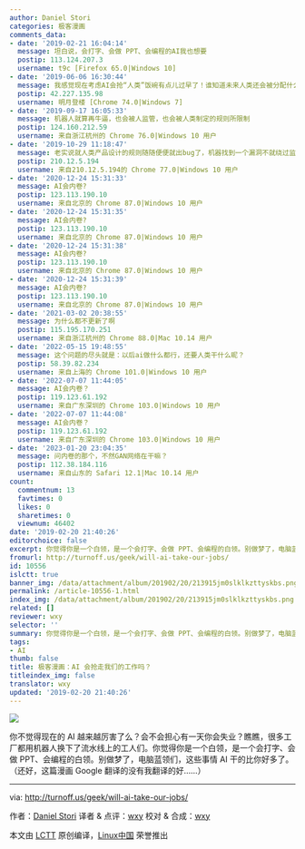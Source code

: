 ```yaml
---
author: Daniel Stori
categories: 极客漫画
comments_data:
- date: '2019-02-21 16:04:14'
  message: 坦白说，会打字、会做 PPT、会编程的AI我也想要
  postip: 113.124.207.3
  username: t9c [Firefox 65.0|Windows 10]
- date: '2019-06-06 16:30:44'
  message: 我感觉现在考虑AI会抢“人类”饭碗有点儿过早了！谁知道未来人类还会被分配什么工作呢？
  postip: 42.227.135.98
  username: 明月登楼 [Chrome 74.0|Windows 7]
- date: '2019-09-17 16:05:33'
  message: 机器人就算再牛逼，也会被人监管，也会被人类制定的规则所限制
  postip: 124.160.212.59
  username: 来自浙江杭州的 Chrome 76.0|Windows 10 用户
- date: '2019-10-29 11:18:47'
  message: 老实说就人类产品设计的规则随随便便就出bug了，机器找到一个漏洞不就绕过监管了么？
  postip: 210.12.5.194
  username: 来自210.12.5.194的 Chrome 77.0|Windows 10 用户
- date: '2020-12-24 15:31:33'
  message: AI会内卷?
  postip: 123.113.190.10
  username: 来自北京的 Chrome 87.0|Windows 10 用户
- date: '2020-12-24 15:31:35'
  message: AI会内卷?
  postip: 123.113.190.10
  username: 来自北京的 Chrome 87.0|Windows 10 用户
- date: '2020-12-24 15:31:38'
  message: AI会内卷?
  postip: 123.113.190.10
  username: 来自北京的 Chrome 87.0|Windows 10 用户
- date: '2020-12-24 15:31:39'
  message: AI会内卷?
  postip: 123.113.190.10
  username: 来自北京的 Chrome 87.0|Windows 10 用户
- date: '2021-03-02 20:38:55'
  message: 为什么都不更新了啊
  postip: 115.195.170.251
  username: 来自浙江杭州的 Chrome 88.0|Mac 10.14 用户
- date: '2022-05-15 19:48:55'
  message: 这个问题的尽头就是：以后ai做什么都行，还要人类干什么昵？
  postip: 58.39.82.234
  username: 来自上海的 Chrome 101.0|Windows 10 用户
- date: '2022-07-07 11:44:05'
  message: AI会内卷？
  postip: 119.123.61.192
  username: 来自广东深圳的 Chrome 103.0|Windows 10 用户
- date: '2022-07-07 11:44:08'
  message: AI会内卷？
  postip: 119.123.61.192
  username: 来自广东深圳的 Chrome 103.0|Windows 10 用户
- date: '2023-01-20 23:04:35'
  message: 问内卷的那个，不然GAN网络在干嘛？
  postip: 112.38.184.116
  username: 来自山东的 Safari 12.1|Mac 10.14 用户
count:
  commentnum: 13
  favtimes: 0
  likes: 0
  sharetimes: 0
  viewnum: 46402
date: '2019-02-20 21:40:26'
editorchoice: false
excerpt: 你觉得你是一个白领，是一个会打字、会做 PPT、会编程的白领。别做梦了，电脑蓝领们，这些事情 AI 干的比你好多了。
fromurl: http://turnoff.us/geek/will-ai-take-our-jobs/
id: 10556
islctt: true
banner_img: /data/attachment/album/201902/20/213915jm0slklkzttyskbs.png.large.jpg
permalink: /article-10556-1.html
index_img: /data/attachment/album/201902/20/213915jm0slklkzttyskbs.png.thumb.jpg
related: []
reviewer: wxy
selector: ''
summary: 你觉得你是一个白领，是一个会打字、会做 PPT、会编程的白领。别做梦了，电脑蓝领们，这些事情 AI 干的比你好多了。
tags:
- AI
thumb: false
title: 极客漫画：AI 会抢走我们的工作吗？
titleindex_img: false
translator: wxy
updated: '2019-02-20 21:40:26'
---
```


![](/data/attachment/album/201902/20/213915jm0slklkzttyskbs.png)


你不觉得现在的 AI 越来越厉害了么？会不会担心有一天你会失业？瞧瞧，很多工厂都用机器人换下了流水线上的工人们。你觉得你是一个白领，是一个会打字、会做 PPT、会编程的白领。别做梦了，电脑蓝领们，这些事情 AI 干的比你好多了。（还好，这篇漫画 Google 翻译的没有我翻译的好……）




---


via: <http://turnoff.us/geek/will-ai-take-our-jobs/>


作者：[Daniel Stori](http://turnoff.us/about/) 译者 & 点评：[wxy](https://github.com/wxy) 校对 & 合成：[wxy](https://github.com/wxy)


本文由 [LCTT](https://github.com/LCTT/TranslateProject) 原创编译，[Linux中国](https://linux.cn/) 荣誉推出